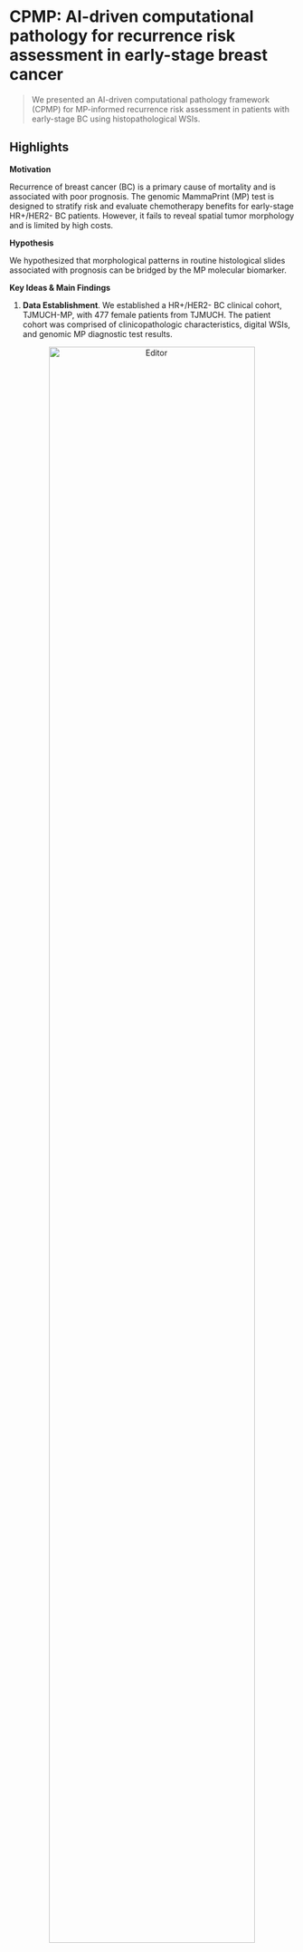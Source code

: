# CPMP: AI-driven computational pathology for recurrence risk assessment in early-stage breast cancer 

> We presented an AI-driven computational pathology framework (CPMP) for MP-informed recurrence risk assessment in patients with early-stage BC using histopathological WSIs.   

## Highlights

**Motivation**

Recurrence of breast cancer (BC) is a primary cause of mortality and is associated with poor prognosis. The genomic MammaPrint (MP) test is designed to stratify risk and evaluate chemotherapy benefits for early-stage HR+/HER2- BC patients. However, it fails to reveal spatial tumor morphology and is limited by high costs. 

**Hypothesis**

We hypothesized that morphological patterns in routine histological slides associated with prognosis can be bridged by the MP molecular biomarker.  

**Key Ideas & Main Findings**
1. **Data Establishment**. We established a HR+/HER2- BC clinical cohort, TJMUCH-MP, with 477 female patients from TJMUCH. The patient cohort was comprised of clinicopathologic characteristics, digital WSIs, and genomic MP diagnostic test results.
<div align="center">
	<img src="materials/github_1cohort.png" alt="Editor" width="85%">
</div>

2. **Methodological Innovation**. We developed a weakly-supervised learning model CPMP, capable of aggregating morphological and spatial features using the agent-attention transformer, to efficiently predict MP recurrence risk from annotation-free BC pathological slides. 
<div align="center">
	<img src="materials/github_2method.png" alt="Editor" width="85%">
</div>

3. **Knowledge Discovery**. We further leverage this artificial intelligence (AI) model for spatial and morphological analysis to explore histological patterns related to MP risk groups. CPMP captures the spatial arrangement of tumors at the whole-slide-level and highlights differences in intercellular interaction patterns associated with MP. We characterized the diversity in tumor morphology, uncovering MP High-specific, Low-specific, and colocalized morphological phenotypes that differs in quantitative cellular compositions.  
<div align="center">
	<img src="materials/github_3discovery.png" alt="Editor" width="85%">
</div>

4. **External Validation**. We conducted prognostic analysis on the external cohort. CPMP model highlighted superior generalization capabilities on the TCGA-BRCA cohort, exhibiting a significant risk-group stratification on multiple prognostic indicators. 

5. **Clinical Application**. CPMP model has the potential to serve as a flexible supplement integrating into routine clinical diagnostic workflow for early-stage BC patients.
<div align="center">
	<img src="materials/github_4workflow.png" alt="Editor" width="85%">
</div>



## User Guide

### 1. Requirements and installation

#### Operating systems

The codes have been implemented on Ubuntu 22.04 LTS. The installation in other operation systems (Windows or MAC) should be cautious due to python packages.

#### Packages and Installation
CPMP is implemented by Python 3.8 and PyTorch 2.2. The packages required have been provided in the file [environments.yml](environments.yml)

✨ To install the Conda environment, you can run the command in the terminal:

```shell
sudo apt install openslide-tools python3-openslide libmapnik-dev mapnik-utils python3-mapnik
conda env create -f environments.yml
conda activate cpmp
```

**NOTE**: The codes require package `openslide python`, but its installation is different between Linux and Windows. Please follow the [offical documentation](https://openslide.org/api/python/) to install and import it in python to make sure it can work correctly. 

If `ctranspath` feature extractor is further used (which was utilized for ablation study in our work), `timm` library should be installed as described in [CTransPath](https://github.com/Xiyue-Wang/TransPath).

### 2. Data 

The in-house cohort is accessible upon request. The data can only be used under the condition that the request is for non-profit, purely academic research purposes, and the requesting researchers must provide valid ethics approval from their institution. 

The TCGA-BRCA data (slides and clinicopathological information) are available at [portal.gdc.cancer.gov](https://portal.gdc.cancer.gov/). The follow-up data are available at [TCGA Clinical Data Resource](https://doi.org/10.1016/j.cell.2018.02.052). 

You should put whole slide images into this path --> configured parameter: `datapath`

### 3. Train, Evaluation and Inference

The CPMP model is based on the weakly supervised multi-instance learning (MIL) framework. It includes: 

#### **Whole slide images processing**

```shell
datapath="/home/cyyan/Projects/TJMUCHMMP-cohort/"
patchpath="results/TJMUCH_MMP_1WsiPatching_20x"

tile_size=512
overlap_size=512
downsample_factor=2 # {tile_size: ds_factor} mapping should be {256: 1, 512: 2, 1024: 4, 2048: 8}

echo "WsiPatching..."
python WsiTiling.py \
  -s  $datapath \
  -d  $patchpath \
  -ps $tile_size \
  -ss $overlap_size \
  --patch \
  --bgtissue \
  --stitch
```


#### **Feature representation**

```shell
datapath="/home/cyyan/Projects/TJMUCHMMP-cohort/"
patchpath="results/TJMUCH_MMP_1WsiPatching_20x"
featspath="results/TJMUCH_MMP_2Feats_20x"
tocsvpath=$patchpath"/process_list_autogen.csv"

batchsize=500

echo "FeatsExtraction..."
pretrain_model="uni"
CUDA_VISIBLE_DEVICES=0 python FeatsExtracting.py \
  --feat_to_dir $featspath"_"$pretrain_model \
  --csv_path $tocsvpath \
  --h5_dir $patchpath \
  --pretrain_model $pretrain_model \
  --slide_dir $datapath \
  --slide_ext ".svs" \
  --batch_size $batchsize \
  --resize_size 224 \
  --custom_downsample $downsample_factor \
  --float16
```

**NOTE 1**: Pre-trained **UNI** foundation model can be found at [github.com/mahmoodlab/UNI](https://github.com/mahmoodlab/UNI)

**NOTE 2**: You can also apply more foundation models (['gigapath'](https://github.com/prov-gigapath/prov-gigapath), ['H-optimus-0'](https://github.com/bioptimus/releases/tree/main/models/h-optimus/v0), ['phikon'](https://github.com/owkin/HistoSSLscaling), ['virchow'](https://huggingface.co/paige-ai/Virchow), ['ctranspath'](https://github.com/Xiyue-Wang/TransPath), ...) as we did in the ablation study. You need to `mkdir pretrained_model_weights/` and put these pretrained models into `pretrained_model_weights/`.


#### **Patient splitting**

```shell
csvinfopath="results/MPcohort_info.csv"
splitspath="results/TJMUCH_MMP_3CaseSplits"
featspath="results/TJMUCH_MMP_2Feats_20x"

labelname="MMPrisk"

echo "Cross Validation splitting ..."
echo "5 times 5 folds cross validation mode split."
python CaseSplitting.py \
  --task_name "MMPrisk" \
  --csv_info_path $csvinfopath \
  --split_to_dir $splitspath \
  --times 5 \
  --kfold 5 \
  --val_frac 0 \
  --test_frac 0.2 \
  --label_column_name $labelname \
  --label_list "Low" "High"\
  --slide_featspath $featspath\
  --seed 2020
```
**NOTE**: `val_frac` is set to `0.0` and `test_frac` is `0.2`. This means that we splitted 20% data for testing and the remained is for `kfold` cross-validation. 

**NOTE**: you can also execute [this bash script](/run_patch_feats_split.sh) for [Whole slide images processing](#whole-slide-images-processing), [Feature representation](#feature-representation), and [Patient splitting](#patient-splitting) in one stop.


#### **CPMP model training**

```shell
CUDA_VISIBLE_DEVICES=0 python ModelTraining.py --config cfgs/TJMUCH_MMP.yaml
```

or 

```shell
sh run_train_MMPrisk.sh # also write train-logs to the local.
```

**NOTE 1**: The config hyperparameters file `cfgs/TJMUCH_MMP.yaml` can be refered to [HERE](#parameter-configs-for-model-training)

**NOTE 2**: You can also observe loss curves and indicator changes in **Browser (eg. localhost:6006)** during model training by **tensorboard**.

```shell
cd ${results_dir}${datasource}${task}${exp_code}
tensorboard --logdir . --port=<your port, eg. 6006>
```


#### **Independent evaluation**

The training scripts above will generate the evaluated quantitative results to the local in the form of `csv-format` tables. 

We also implemented a script for individual quantitative evaluation (as what we did in the **efficiency evaluation**). You can execute it by modifying the specific config parameters.

```shell
python Evaluation.py -m <absolute exp_code path> -n <No. of tiles sampled, eg. 5,000/10,000>
```

#### ✨ **Inference on external data** ✨

A new WSI (such as slides in TCGA-BRCA) can be directly inferred. Also, the attention heatmap results at the whole-slide level will be generated by the CPMP model. 

You should set the `data_dir` to the path of your slide data, refer to more parameter configurations in [wsi_heatmap_params.yaml](cfgs/wsi_heatmap_params.yaml) for guidance.

```shell
python SlideInference.py --configs cfgs/wsi_heatmap_params.yaml 
```

or you can set parameters directly, 

```shell
python SlideInference.py --configs cfgs/wsi_heatmap_params.yaml --opts \
        data_dir    <your_slide_rootpath> \
        slide_ext   <format of slide, eg. .svs> \
        ckpt_path   <pre-trained model names, eg. xx/CPMP_v1.pt>
```
where the parameter `ckpt_path` is the path of the trained models, and `data_dir` represents the path of whole slide images. You can find and download the trained models below.

**✨NEWS:** We give an demo example for slide inference and visualization. See [HERE](demo-data/README.md).

#### Parameter configs for model training

Configured hyper-parameters for [model training](#cpmp-model-training) are listed below:

```YAML
CKPTS:
  datasource:     TJMUCH_MMP
  task:           MMPriskRegression
  exp_code:       debug
  
  wsi_root_dir:   /home/cyyan/Projects/TJMUCHMMP-cohort/                       # wsi root path
  data_root_dir:  results/TJMUCH_MMP_2Feats_20x_uni                            # features representation data directory for tiles
  csv_info_path:  results/MPcohort_info.csv                                    # csv file with slide_id and label information
  split_dir:      results/TJMUCH_MMP_3CaseSplits_20x/MMPrisk_KFoldsCV          # casesplitting root path
  use_h5: False                                                                # use h5 file or not for coords

  results_dir:    results/developed_models                                     # results directory for model, logs, and test evaluation results
  cfg_to_name:    params_setting.txt                                           # hyper-params setting file for saving

  indep_data_root_dir:                                                         # features representation data directory for indepedent test data
  indep_csv_info_path:                                                         # indepedent test csv file wih slide info and mp label for evaluation

  zeroshot_idx_dir: # results/TJMUCH_MMP_2Feats_20x_plip/pt_files_zs_tissueidx # noisy filtering exp. use zeroshot index for training


TRAIN:
  model_type:  CPMP                 # (default: CPMP), and comparative models, ['TransMIL', 'CLAM', 'ABMIL', 'Transformer']
  encoding_dim:  1024               # patch encoding dim, [1024, 768, 2048]
  model_size: uni1024               # size of model, ['resnet_small', 'ViT_small', 'ccl2048', 'gigapath1536']
  agent_token_num:                  # the number of agent tokens in for CPMP, (default: 1), 'None' indicates 'Transformer' model

  num_perslide: 5000                # None will cover all samples, for data sampling, __getitem__
  label_col: MMP_index              # label column name
  labels_list: ["Low", "High"]

  n_classes: 1                      # number of classes (default: 1) for regression or classification
  loss_func: MSE                    # slide-level classification loss function, (default: 'MSE') or 'CE' for classification
  loss_func_aux: MSE                # slide-level auxiliary loss function

  log_data: True                    # log data using tensorboard
  weighted_sample: False            # enable weighted sampling
  

HyperParams:
  max_epochs: 1000                  # maximum number of epochs to train (default: 1000)
  batch_size: 1                     # batch size commonly set to 1 for MIL, we utilized Gradient Accumulation below.
  gc: 32                            # Gradient Accumulation Step. HERE, Gradient Accumulation is equal to common batch size.
  lr: 0.0001                        # learning rate (default: 0.0001)
  optim: adam                       # optimizer, adam sgd adamW radam Lamb
  scheduler: LinearLR               # optimizer scheduler [CosineAnnealingLR CyclicLR LinearLR OneCycleLR StepLR]
  drop_out: 0.5                     # a float num, enable dropout (p=0.5)
  early_stopping: True              # enable early stopping or not
  early_stopping_metric: score      # early stopping metric 'score' or 'loss'

  reg: 0.0001                       # weight decay (default: 1e-4)
  lambda_reg: 0.00001               # L1-Regularization Strength (Default 1e-5)


CROSSVALIDATAION:
  times: 5                          # number of times (default: 5)
  t_start: -1                       # start time (default: -1, last time)
  t_end: -1                         # end time (default: -1, first time)
  k: 5                              # number of folds (default: 5)
  k_start: -1                       # start fold (default: -1, last fold)
  k_end: -1                         # end fold (default: -1, first fold)


COMMON:
  gpu: '0'
  seed: 2020                        # random seed for reproducible experiment (default: 2020)
  workers: 8                        # data loader workers
```


### 4. Trained models weights

The pre-trained weights of the CPMP model on our in-house cohort can be downloaded in [**HERE**](CPMP_model_weights/CPMP_t0f0_checkpoint_v1.pt). The weights can be used to reproduce the results in our paper. Also, It can be directly applied to new H&E WSIs for inference.

## Contact

If you have any problems, just raise an issue in this repo.


## Acknowledgements
Our code is developed on the top of [CLAM](https://github.com/mahmoodlab/CLAM), [PhiHER2](https://github.com/gatsby2016/PhiHER2), and [Agent-Attention](https://github.com/LeapLabTHU/Agent-Attention). 


If you find our work useful in your research, please consider citing our work and giving this repo a star. Thank you~

```
preprint bibtex, coming soon.
```